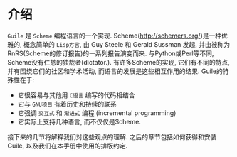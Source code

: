 # 介绍

`Guile` 是 `Scheme` 编程语言的一个实现.
Scheme(http://schemers.org/)是一种优雅的, 概念简单的 `Lisp方言`,
由 Guy Steele 和 Gerald Sussman 发起, 并由被称为RnRS(Scheme的修订报告)的一系列报告演变而来.
与Python或Perl等不同, Scheme没有仁慈的独裁者(dictator.).
有许多Scheme的实现, 它们有不同的特点, 并有围绕它们的社区和学术活动, 而语言的发展是这些相互作用的结果.
Guile的特殊性在于:

+ 它很容易与其他用 `C语言` 编写的代码相结合
+ 它与 `GNU项目` 有着历史和持续的联系
+ 它强调 `交互式` 和 `渐进式` 编程 (incremental programming)
+ 它实际上支持几种语言, 而不仅仅是Scheme.

接下来的几节将解释我们对这些观点的理解.
之后的章节包括如何获得和安装Guile, 以及我们在本手册中使用的排版约定.
